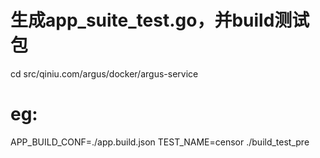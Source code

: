 # 生成app_suite_test.go，并build测试包
cd src/qiniu.com/argus/docker/argus-service
# eg:
APP_BUILD_CONF=./app.build.json TEST_NAME=censor ./build_test_pre 
